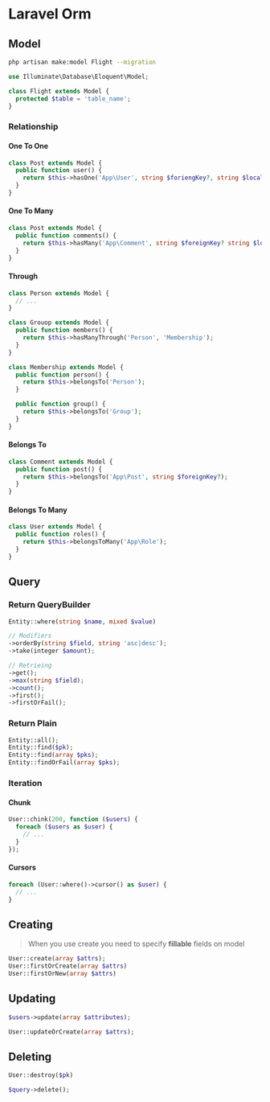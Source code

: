 # Laravel Orm

## Model
```sh
php artisan make:model Flight --migration
```

```php
use Illuminate\Database\Eloquent\Model;

class Flight extends Model {
  protected $table = 'table_name';
}
```

### Relationship
#### One To One
```php
class Post extends Model {
  public function user() {
    return $this->hasOne('App\User', string $foriengKey?, string $localKey);
  }
}
```

#### One To Many
```php
class Post extends Model {
  public function comments() {
    return $this->hasMany('App\Comment', string $foreignKey? string $localKey?);
  }
}
```

#### Through
```php
class Person extends Model {
  // ...
}

class Grouop extends Model {
  public function members() {
    return $this->hasManyThrough('Person', 'Membership');
  }
}

class Membership extends Model {
  public function person() {
    return $this->belongsTo('Person');
  }

  public function group() {
    return $this->belongsTo('Group');
  }
}
```

#### Belongs To
```php
class Comment extends Model {
  public function post() {
    return $this->belongsTo('App\Post', string $foreignKey?);
  }
}
```

#### Belongs To Many
```php
class User extends Model {
  public function roles() {
    return $this->belongsToMany('App\Role');
  }
}
```

## Query
### Return QueryBuilder
```php
Entity::where(string $name, mixed $value)

// Modifiers
->orderBy(string $field, string 'asc|desc');
->take(integer $amount);

// Retrieing
->get();
->max(string $field);
->count();
->first();
->firstOrFail();
```

### Return Plain
```php
Entity::all();
Entity::find($pk);
Entity::find(array $pks);
Entity::findOrFail(array $pks);
```

### Iteration

#### Chunk
```php
User::chink(200, function ($users) {
  foreach ($users as $user) {
    // ...
  }
});
```

#### Cursors
```php
foreach (User::where()->cursor() as $user) {
  // ...
}
```

## Creating
> When you use create you need to specify **fillable** fields on model
```php
User::create(array $attrs);
User::firstOrCreate(array $attrs)
User::firstOrNew(array $attrs)
```

## Updating
```php
$users->update(array $attributes);

User::updateOrCreate(array $attrs);
```

## Deleting
```php
User::destroy($pk)

$query->delete();
```